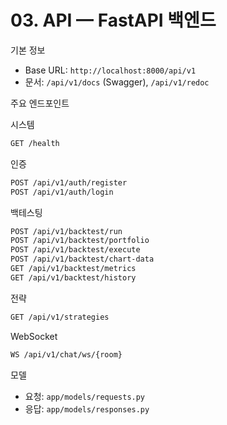# 03. API — FastAPI 백엔드

기본 정보
- Base URL: `http://localhost:8000/api/v1`
- 문서: `/api/v1/docs` (Swagger), `/api/v1/redoc`

주요 엔드포인트

시스템
```bash
GET /health
```

인증
```bash
POST /api/v1/auth/register
POST /api/v1/auth/login
```

백테스팅
```bash
POST /api/v1/backtest/run
POST /api/v1/backtest/portfolio
POST /api/v1/backtest/execute
POST /api/v1/backtest/chart-data
GET /api/v1/backtest/metrics
GET /api/v1/backtest/history
```

전략
```bash
GET /api/v1/strategies
```

WebSocket
```bash
WS /api/v1/chat/ws/{room}
```

모델
- 요청: `app/models/requests.py`
- 응답: `app/models/responses.py`
